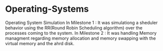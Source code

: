 # Operating-Systems
Operating System Simulation
In Milestone 1 : It was simulationg a sheduler behavior using the RR(Round Robin Scheduling algorithm) over the processes coming to the system.
In Milestone 2 : It was handling Memory managment regarding memory allocation and memory swapping with the virtual memory and the ahrd disk.
